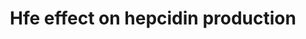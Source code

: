 ---
annotations:
- type: Pathway Ontology
  value: regulatory pathway
- type: Pathway Ontology
  value: iron homeostasis pathway
authors:
- AAR&Co
- AlexanderPico
- Mkutmon
- Khanspers
description: Hfe, the mouse equivalent of the human hemochromatosis gene, is known
  to promote expression of hepcidin, a gene product that inhibits iron absorption,
  but it is not fully clear how it does this, or at which point Hfe interacts with
  the cycle(Hfe could be acting on the interaction at points A,B, or C). Hfe, as well
  as Tmprss6, another gene product, are used in the regulation of systemic iron homeostasis.
  Evidence obtained from gene testing on mice seems to indicate that Hfe inhibits
  Tmprss6, which is known to be an inhibitor of Hjv, a gene product that augments
  BMP/SMAD signaling for the production of hepcidin. Alternatively, Hfe may promote
  Bmp/Smad signaling by HJV, or by promoting signaling at a point past where Tmprss6
  inhibits HJV.
last-edited: 2016-12-13
organisms:
- Mus musculus
redirect_from:
- /index.php/Pathway:WP3673
- /instance/WP3673
schema-jsonld:
- '@context': https://schema.org/
  '@id': https://wikipathways.github.io/pathways/WP3673.html
  '@type': Dataset
  creator:
    '@type': Organization
    name: WikiPathways
  description: Hfe, the mouse equivalent of the human hemochromatosis gene, is known
    to promote expression of hepcidin, a gene product that inhibits iron absorption,
    but it is not fully clear how it does this, or at which point Hfe interacts with
    the cycle(Hfe could be acting on the interaction at points A,B, or C). Hfe, as
    well as Tmprss6, another gene product, are used in the regulation of systemic
    iron homeostasis. Evidence obtained from gene testing on mice seems to indicate
    that Hfe inhibits Tmprss6, which is known to be an inhibitor of Hjv, a gene product
    that augments BMP/SMAD signaling for the production of hepcidin. Alternatively,
    Hfe may promote Bmp/Smad signaling by HJV, or by promoting signaling at a point
    past where Tmprss6 inhibits HJV.
  keywords:
  - Hfe
  - Hfe2
  - Smad7
  - Tmprss6
  - Bmp6
  - Hamp
  - Id1
  license: CC0
  name: ' Hfe effect on hepcidin production'
seo: CreativeWork
title: ' Hfe effect on hepcidin production'
wpid: WP3673
---